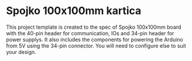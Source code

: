 # Spojko 100x100mm kartica
This project template is created to the spec of Spojko 100x100mm board with the 40-pin header for communication, IOs and 34-pin header for power supplys. It also includes the components for powering the Arduino from 5V using the 34-pin connector. You will need to configure else to suit your design.

